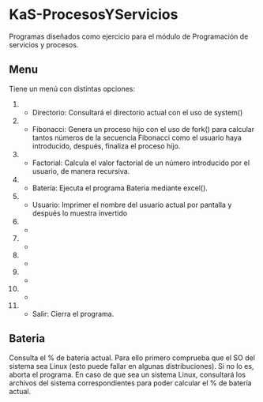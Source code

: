 # KaS-ProcesosYServicios

Programas diseñados como ejercicio para el módulo de Programación de servicios y procesos.

## Menu
Tiene un menú con distintas opciones:

  1. - Directorio: Consultará el directorio actual con el uso de system()
  2. - Fibonacci: Genera un proceso hijo con el uso de fork() para calcular tantos números de la secuencia Fibonacci como el usuario haya introducido, después, finaliza el proceso hijo.
  3. - Factorial: Calcula el valor factorial de un número introducido por el usuario, de manera recursiva.
  4. - Batería: Ejecuta el programa Bateria mediante excel().
  5. - Usuario: Imprimer el nombre del usuario actual por pantalla y después lo muestra invertido 
  6. - 
  7. - 
  8. - 
  9. - 
  10. - 
  11. - Salir: Cierra el programa.
 
  
## Bateria
Consulta el % de batería actual.
Para ello primero comprueba que el SO del sistema sea Linux (esto puede fallar en algunas distribuciones).
Si no lo es, aborta el programa.
En caso de que sea un sistema Linux, consultará los archivos del sistema correspondientes para poder calcular el % de batería actual.

